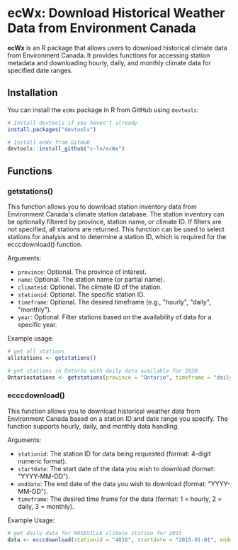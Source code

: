 # ecWx: Download Historical Weather Data from Environment Canada

**ecWx** is an R package that allows users to download historical climate data from Environment Canada.
It provides functions for accessing station metadata and downloading hourly, daily, and monthly climate data for specified date ranges.

## Installation

You can install the `ecWx` package in R from GitHub using `devtools`:

```r
# Install devtools if you haven't already
install.packages("devtools")

# Install ecWx from GitHub
devtools::install_github("c-ln/ecWx")
```

## Functions

### getstations()
This function allows you to download station inventory data from Environment Canada's climate station database.
The station inventory can be optionally filtered by province, station name, or climate ID.
If filters are not specified, all stations are returned.
This function can be used to select stations for analysis and to determine a station ID, which is required for the ecccdownload() function.

Arguments:  
- `province`: Optional. The province of interest.
- `name`: Optional. The station name (or partial name).
- `climateid`: Optional. The climate ID of the station.
- `stationid`: Optional. The specific station ID.
- `timeframe`: Optional. The desired timeframe (e.g., "hourly", "daily", "monthly").
- `year`: Optional. Filter stations based on the availability of data for a specific year.

Example usage:

```r
# get all stations
allstations <- getstations()

# get stations in Ontario with daily data available for 2020
Ontariostations <- getstations(province = "Ontario", timeframe = "daily", year = "2020) 
```

### ecccdownload()
This function allows you to download historical weather data from Environment Canada based on a station ID and date range you specify.
The function supports hourly, daily, and monthly data handling.

Arguments:  
- `stationid`: The station ID for data being requested (format: 4-digit numeric format).
- `startdate`: The start date of the data you wish to download (format: "YYYY-MM-DD").
- `enddate`: The end date of the data you wish to download (format: "YYYY-MM-DD").
- `timeframe`: The desired time frame for the data (format: 1 = hourly, 2 = daily, 3 = monthly).

Example Usage:
```r
# get daily data for ROSEVILLE climate station for 2015
data <- ecccdownload(stationid = "4816", startdate = "2015-01-01", enddate = "2015-12-31", timeframe = 2)
```